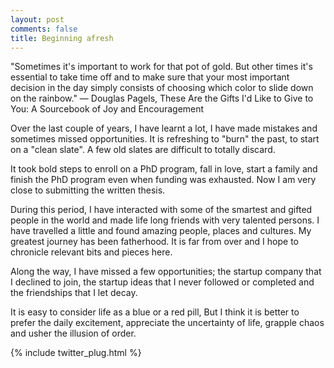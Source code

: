 ```yaml
---
layout: post
comments: false
title: Beginning afresh
---
```


<p class="message">
"Sometimes it's important to work for that pot of gold. But other times it's essential to take time off and to make sure that your most important decision in the day simply consists of choosing which color to slide down on the rainbow."
― Douglas Pagels, These Are the Gifts I'd Like to Give to You: A Sourcebook of Joy and Encouragement
</p>


Over the last couple of years, I have learnt a lot, I have made mistakes and sometimes missed opportunities. It is refreshing to "burn" the past, to start on a "clean slate".
A few old slates are difficult to totally discard.

It took bold steps to enroll on a PhD program, fall in love, start a family and finish the PhD program even when funding was exhausted. Now I am very close to submitting the written thesis.

During this period, I have interacted with some of the smartest and gifted people in the world and made life long friends with very talented persons. I have travelled a little and found amazing people, places and cultures. My greatest journey has been fatherhood. It is far from over and I hope to chronicle relevant bits and pieces here. 

Along the way, I have missed a few opportunities; the startup company that I declined to join, the startup ideas that I never followed or completed and the friendships that I let decay.

It is easy to consider life as a blue or a red pill, But I think it is better to prefer the daily excitement, appreciate the uncertainty of life, grapple chaos and usher the illusion of order.

{% include twitter_plug.html %}
